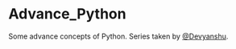 # Advance_Python
Some advance concepts of Python. Series taken by [@Devyanshu](https://github.com/Devyanshu).
